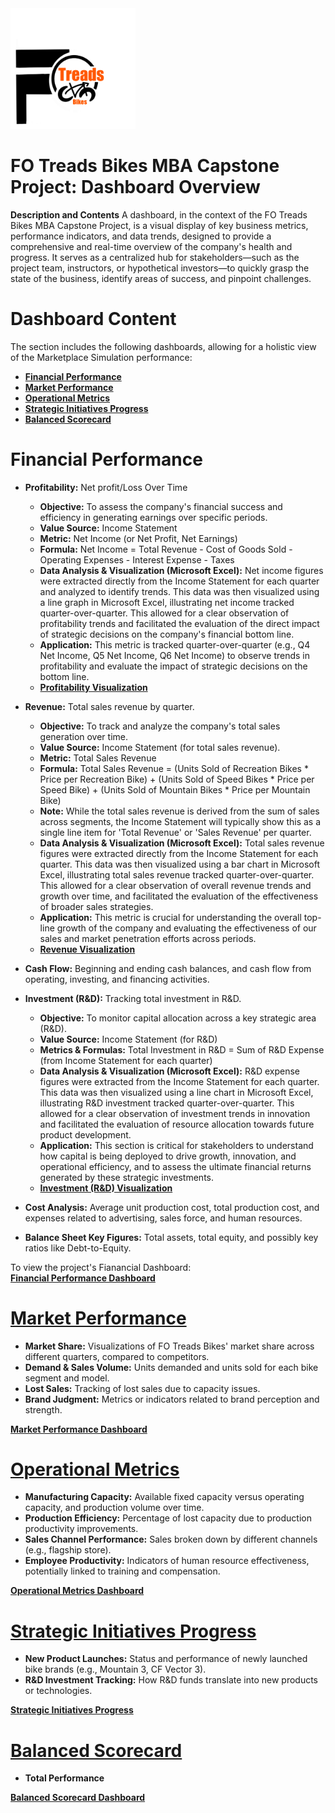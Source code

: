<img src="https://github.com/LashawnFofung/FO-Tread-Bikes/raw/main/FO%20Tread%20Bikes%20Logo%20PNG.png" width="200" alt="FO Tread Bikes Logo">

<h1>FO Treads Bikes MBA Capstone Project: Dashboard Overview</h1>

<b>Description and Contents</b>
A dashboard, in the context of the FO Treads Bikes MBA Capstone Project, is a visual display of key business metrics, performance indicators, and data trends, designed to provide a comprehensive and real-time overview of the company's health and progress. It serves as a centralized hub for stakeholders—such as the project team, instructors, or hypothetical investors—to quickly grasp the state of the business, identify areas of success, and pinpoint challenges.

<h1>Dashboard Content</h1>

The section includes the following dashboards, allowing for a holistic view of the Marketplace Simulation performance:

  - [<b>Financial Performance</b>](https://github.com/LashawnFofung/FO-Tread-Bikes/blob/main/Dashboard/Dashboard%20Overview.md#financial-performance)
  - [<b>Market Performance</b>](https://github.com/LashawnFofung/FO-Tread-Bikes/blob/main/Dashboard/Dashboard%20Overview.md#market-performance)
  - [<b>Operational Metrics</b>](https://github.com/LashawnFofung/FO-Tread-Bikes/blob/main/Dashboard/Dashboard%20Overview.md#operational-metrics)
  - [<b>Strategic Initiatives Progress</b>](https://github.com/LashawnFofung/FO-Tread-Bikes/blob/main/Dashboard/Dashboard%20Overview.md#strategic-initiatives-progress)
  - [<b>Balanced Scorecard</b>](https://github.com/LashawnFofung/FO-Tread-Bikes/blob/main/Dashboard/Dashboard%20Overview.md#balanced-scorecard)
  
<h1></h1>


<h1>Financial Performance</h1>

  - <b>Profitability:</b> Net profit/Loss Over Time
    -   <b>Objective:</b> To assess the company's financial success and efficiency in generating earnings over specific periods.
    -   <b>Value Source:</b> Income Statement
    -   <b>Metric:</b> Net Income (or Net Profit, Net Earnings)
    -   <b>Formula:</b> Net Income = Total Revenue - Cost of Goods Sold - Operating Expenses - Interest Expense - Taxes
    -   <b>Data Analysis & Visualization (Microsoft Excel):</b> Net income figures were extracted directly from the Income Statement for each quarter and analyzed to identify trends. This data was then visualized using a line graph in Microsoft Excel, illustrating net income tracked quarter-over-quarter. This allowed for a clear observation of profitability trends and facilitated the evaluation of the direct impact of strategic decisions on the company's financial bottom line.
    -   <b>Application:</b> This metric is tracked quarter-over-quarter (e.g., Q4 Net Income, Q5 Net Income, Q6 Net Income) to observe trends in profitability and evaluate the impact of strategic decisions on the bottom line.
    -   [<b>Profitability Visualization</b>](https://github.com/LashawnFofung/FO-Tread-Bikes/blob/main/Dashboard/Dashboards/Financial%20Performance.md#profitability)
  
  - <b>Revenue:</b> Total sales revenue by quarter.
    - <b>Objective:</b> To track and analyze the company's total sales generation over time.
    - <b>Value Source:</b> Income Statement (for total sales revenue).
    - <b>Metric:</b> Total Sales Revenue
    - <b>Formula:</b> Total Sales Revenue = (Units Sold of Recreation Bikes * Price per Recreation Bike) + (Units Sold of Speed Bikes * Price per Speed Bike) + (Units Sold of Mountain Bikes * Price per Mountain Bike)
    - <b>Note:</b> While the total sales revenue is derived from the sum of sales across segments, the Income Statement will typically show this as a single line item for 'Total Revenue' or 'Sales Revenue' per quarter.
    - <b>Data Analysis & Visualization (Microsoft Excel):</b> Total sales revenue figures were extracted directly from the Income Statement for each quarter. This data was then visualized using a bar chart in Microsoft Excel, illustrating total sales revenue tracked quarter-over-quarter. This allowed for a clear observation of overall revenue trends and growth over time, and facilitated the evaluation of the effectiveness of broader sales strategies.
    - <b>Application:</b> This metric is crucial for understanding the overall top-line growth of the company and evaluating the effectiveness of our sales and market penetration efforts across periods.
    - [<b>Revenue Visualization</b>](https://github.com/LashawnFofung/FO-Tread-Bikes/blob/main/Dashboard/Dashboards/Financial%20Performance.md#revenue)   
  
  - <b>Cash Flow:</b> Beginning and ending cash balances, and cash flow from operating, investing, and financing activities.
  
  - <b>Investment (R&D):</b> Tracking total investment in R&D.
    - <b>Objective:</b> To monitor capital allocation across a key strategic area (R&D). 
    - <b>Value Source:</b> Income Statement (for R&D) 
    - <b>Metrics & Formulas:</b> Total Investment in R&D = Sum of R&D Expense (from Income Statement for each quarter) 
    - <b>Data Analysis & Visualization (Microsoft Excel):</b> R&D expense figures were extracted from the Income Statement for each quarter. This data was then visualized using a line chart in Microsoft Excel, illustrating R&D investment tracked quarter-over-quarter. This allowed for a clear observation of investment trends in innovation and facilitated the evaluation of resource allocation towards future product development. 
    - <b>Application:</b> This section is critical for stakeholders to understand how capital is being deployed to drive growth, innovation, and operational efficiency, and to assess the ultimate financial returns generated by these strategic investments.
    - [<b>Investment (R&D) Visualization</b>](https://github.com/LashawnFofung/FO-Tread-Bikes/blob/main/Dashboard/Dashboards/Financial%20Performance.md#research-and-development-rd-investment) 
  
  - <b>Cost Analysis:</b> Average unit production cost, total production cost, and expenses related to advertising, sales force, and human resources.
 
  - <b>Balance Sheet Key Figures:</b> Total assets, total equity, and possibly key ratios like Debt-to-Equity.

To view the project's Fianancial Dashboard:    
[<b>Financial Performance Dashboard</b>](https://github.com/LashawnFofung/FO-Tread-Bikes/blob/main/Dashboard/Dashboards/Financial%20Performance.md)

<h1></h1>

[<h1>Market Performance</h1>](https://github.com/LashawnFofung/FO-Tread-Bikes/blob/main/Dashboard/Dashboards/Market%20Performance.md)

  - <b>Market Share:</b> Visualizations of FO Treads Bikes' market share across different quarters, compared to competitors.
  - <b>Demand & Sales Volume:</b> Units demanded and units sold for each bike segment and model.
  - <b>Lost Sales:</b> Tracking of lost sales due to capacity issues.
  - <b>Brand Judgment:</b> Metrics or indicators related to brand perception and strength.

[<b>Market Performance Dashboard</b>](https://github.com/LashawnFofung/FO-Tread-Bikes/blob/main/Dashboard/Dashboards/Market%20Performance.md)

<h1></h1>

[<h1>Operational Metrics</h1>](https://github.com/LashawnFofung/FO-Tread-Bikes/blob/main/Dashboard/Dashboard.md#operational-metrics)

  - <b>Manufacturing Capacity:</b> Available fixed capacity versus operating capacity, and production volume over time.
  - <b>Production Efficiency:</b> Percentage of lost capacity due to production productivity improvements.
  - <b>Sales Channel Performance:</b> Sales broken down by different channels (e.g., flagship store).
  - <b>Employee Productivity:</b> Indicators of human resource effectiveness, potentially linked to training and compensation.

[<b>Operational Metrics Dashboard</b>](https://github.com/LashawnFofung/FO-Tread-Bikes/blob/main/Dashboard/Dashboards/Operational%20Metrics.md)

<h1></h1>

[<h1>Strategic Initiatives Progress</h1>](https://github.com/LashawnFofung/FO-Tread-Bikes/blob/main/Dashboard/Dashboard.md#strategic-initiative-progress)

  - <b>New Product Launches:</b> Status and performance of newly launched bike brands (e.g., Mountain 3, CF Vector 3).
  - <b>R&D Investment Tracking:</b> How R&D funds translate into new products or technologies.

[<b>Strategic Initiatives Progress</b>](https://github.com/LashawnFofung/FO-Tread-Bikes/blob/main/Dashboard/Dashboards/Strategic%20Initiatives%20Progress.md)

<h1></h1>

[<h1>Balanced Scorecard</h1>](https://github.com/LashawnFofung/FO-Tread-Bikes/blob/main/Dashboard/Dashboard.md#balanced-scorecard)

- <b>Total Performance</b> 

[<b>Balanced Scorecard Dashboard</b>](https://github.com/LashawnFofung/FO-Tread-Bikes/blob/main/Dashboard/Dashboards/Balanced%20Scorecard.md)

